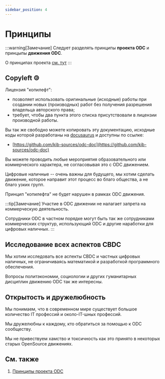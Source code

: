 ```yaml
---
sidebar_position: 4
---
```

# Принципы
:::warning[Замечание]
Следует разделять принципы
**проекта ODC**
и принцыпы
**движения ODC**.

О принципах проекта [см. тут](../ODC-project/why-open.md#принципы-проекта)
:::


## Copyleft 🄯

Лицензия "копилефт":
* позволяет использовать оригинальные (исходные) работы при создании новых (производных) работ без получения разрешения владельца авторского права;
* требует, чтобы два пункта этого списка присутствовали в лицензии производной работы. 

Вы так же свободно можете копировать эту документацию,
исходные коды которой разработаны 
на
[docusaurus](https://github.com/facebook/docusaurus)
и доступны по ссылке:
* [https://github.com/kib-sources/odc-doc](https://github.com/kib-sources/odc-doc)

Вы можете проводить любые мероприятия образовательного
или коммерческого характера, не согласовывая
это с ODC движением.

Цифровые наличные -- очень важны для будущего,
мы хотим сделать движение,
которое направит этот процесс во благо общества,
а не благо узких групп.

Принцип "копилефта" не будет нарушен 
в рамках ODC движения. 

:::tip[Замечание]
Участие в ODC движении не налагает
запрета на коммерческую деятельность.

Сотрудники ODC в частном порядке могут быть так же 
сотрудниками коммерческих структур, 
использующий ODC и другие наработки для цифровых наличных.
:::


## Исследование всех аспектов CBDC

Мы хотим исследовать все аспекты CBDC
и частных цифровых наличных, не ограничиваясь
математикой и разработкой программного обеспечения.

Вопросы
политэкономии,
социологии
и других гуманитарных дисциплин
движению ODC так же интересны.


## Открытость и дружелюбность

Мы понимаем,
что в современном мире
существует большое количество
IT профессий
и около-IT-шных профессий.

Мы дружелюбны к каждому,
кто обратиться за помощью к
ODC сообществу.

Мы не привествуем хамство и токсичность
как это принято
в некоторых старых
OpenSource движениях.


## См. также

1. [Принципы проекта ODC](../ODC-project/why-open.md#принципы-проекта)